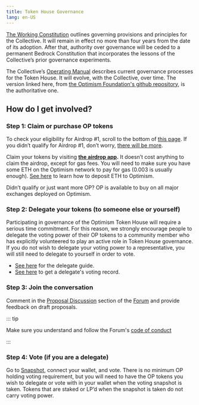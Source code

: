 ```yaml
---
title: Token House Governance
lang: en-US
---
```


[The Working Constitution](https://gov.optimism.io/t/working-constitution-of-the-optimism-collective/55) outlines governing provisions and principles for the Collective. 
It will remain in effect no more than four years from the date of its adoption. 
After that, authority over governance will be ceded to a permanent Bedrock Constitution that incorporates the lessons of the Collective’s prior governance experiments.

The Collective’s [Operating Manual](https://github.com/ethereum-optimism/OPerating-manual/blob/main/manual.md) describes current governance processes for the Token House. 
It will evolve, with the Collective, over time. 
The version linked here, from [the Optimism Foundation's github repository](https://github.com/ethereum-optimism/OPerating-manual), is the authoritative one.



## How do I get involved?

###  Step 1: Claim or purchase OP tokens

To check your eligibility for Airdrop #1, scroll to the bottom of [this page](https://app.optimism.io/announcement). 
If you didn’t qualify for Airdrop #1, don’t worry, [there will be more](./allocations.md/#future-airdrops-2-3).
      
Claim your tokens by visiting **[the airdrop app](https://app.optimism.io/airdrop/check).** 
It doesn’t cost anything to claim the airdrop, except for gas fees. 
You will need to make sure you have some ETH on the Optimism network to pay for gas (0.003 is usually enough).
[See here](https://help.optimism.io/hc/en-us/sections/4413033248795-Deposit) to learn how to deposit ETH to Optimism.

Didn’t qualify or just want more OP? OP is available to buy on all major exchanges deployed on Optimism.

### Step 2: Delegate your tokens (to someone else or yourself)

Participating in governance of the Optimism Token House will require a serious time commitment. 
For this reason, we strongly encourage people to delegate the voting power of their OP tokens to a community member who has explicitly volunteered to play an active role in Token House governance. 
If you do not wish to delegate your voting power to a representative, you will still need to delegate to yourself in order to vote.
        
* [See here](delegate.md) for the delegate guide.
* [See here](https://help.optimism.io/hc/en-us/articles/6389519530779-How-do-I-see-how-my-delegate-voted-) to get a delegate's voting record.

### Step 3: Join the conversation
Comment in the [Proposal Discussion](proposals.md) section of the [Forum](https://gov.optimism.io/) and provide feedback on draft proposals.

::: tip        
             
Make sure you understand and follow the Forum's [code of conduct](https://gov.optimism.io/t/code-of-conduct/5/4)

:::


### Step 4: Vote (if you are a delegate)

Go to [Snapshot](https://snapshot.org/#/opcollective.eth), connect your wallet, and vote.
There is no minimum OP holding voting requirement, but you will need to have the OP tokens you wish to delegate or vote with in your wallet when the voting snapshot is taken. 
Tokens that are staked or LP’d when the snapshot is taken do not carry voting power.
